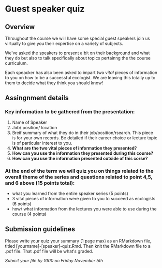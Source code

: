 # Guest speaker quiz

## Overview
Throughout the course we will have some special guest speakers join us virtually to give you their expertise on a variety of subjects. 

We've asked the speakers to present a bit on their background and what they do but also to talk specifically about topics pertainng the the course curriculum. 

Each speacker has also been asked to impart two *vital* pieces of information to you on how to be a successful ecologist. We are leaving this totally up to them to decide what they think you should know!

## Assingnment details

### Key information to be gathered from the presentation:
1. Name of Speaker
2. Job/ position/ location
3. Breif summary of what they do in their job/position/rsearch. This piece is for your own records. Be detailed if their career choice or lecture topic is of particular interest to you. 
4. **What are the two vital pieces of information they presented?**
5. **How can you use the information they presented during this course?**
6. **How can you use the information presented outside of this corse?**

### At the end of the term we will quiz you on things related to the overall theme of the series and questions related to point 4,5, and 6 above (15 points total):
- what you learned from the entire speaker series (5 points)
- 3 vital pieces of information were given to you to succeed as ecologists (6 points)
- how/ what information from the lectures you were able to use during the course (4 points)

## Submission guidelines
Please write your quiz your summary (1 page max) as an RMarkdown file, titled [yourname]-[speaker]-quiz.Rmd. Then knit the RMarkdown file to a .pdf file. 
That .pdf file will be what's graded.

*Submit your file by 1000 on Friday November 5th*

